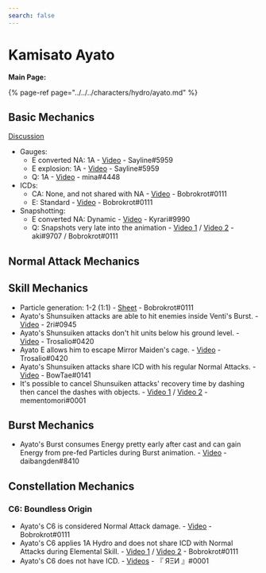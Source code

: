 ```yaml
---
search: false
---
```


# Kamisato Ayato

**Main Page:**

{% page-ref page="../../../characters/hydro/ayato.md" %}

## Basic Mechanics
[Discussion](https://tickettool.xyz/direct?url=https://cdn.discordapp.com/attachments/945097851195777054/967855065442439219/transcript-ayato-basic-mechanics.html)  

* Gauges:
    * E converted NA: 1A - [Video](https://youtu.be/CvKRbzzdiIc) - Sayline\#5959
    * E explosion: 1A - [Video](https://youtu.be/8h5MWkg7aYg) - Sayline\#5959
    * Q: 1A - [Video](https://youtu.be/HSg9-yRQ0zw) - mina\#4448
* ICDs:
    * CA: None, and not shared with NA - [Video](https://youtu.be/LOYVwCCf-2g) - Bobrokrot\#0111
    * E: Standard - [Video](https://youtu.be/RkylH5GOyVw) - Bobrokrot\#0111
* Snapshotting:
    * E converted NA: Dynamic - [Video](https://youtu.be/0aoVP17MNgk) - Kyrari\#9990
    * Q: Snapshots very late into the animation - [Video 1](https://youtu.be/QEPtrlYVuWM) / [Video 2](https://youtu.be/8INP2nTVwho) - aki\#9707 / Bobrokrot\#0111

## Normal Attack Mechanics

## Skill Mechanics

* Particle generation: 1-2 \(1:1\) - [Sheet](https://docs.google.com/spreadsheets/d/1uYyrjwhPI0WlAifYLcp-yWGGuJhGlaF5lcJ5xN-YEH0/edit?usp=sharing) - Bobrokrot\#0111
* Ayato's Shunsuiken attacks are able to hit enemies inside Venti's Burst. - [Video](https://youtu.be/SlAKXvz9yYA) - 2ri\#0945
* Ayato's Shunsuiken attacks don't hit units below his ground level. - [Video](https://youtu.be/5qmepj1ft60) - Trosalio\#0420
* Ayato E allows him to escape Mirror Maiden's cage. - [Video](https://youtu.be/mIeXwFO29iQ) - Trosalio\#0420
* Ayato's Shunsuiken attacks share ICD with his regular Normal Attacks. - [Video](https://youtu.be/GwdgkRbE0yw) - BowTae\#0141
* It's possible to cancel Shunsuiken attacks' recovery time by dashing then cancel the dashes with objects. - [Video 1](https://youtu.be/QbMhDRejfeM) / [Video 2](https://youtu.be/Mqff8nS42ag) - mementomori\#0001

## Burst Mechanics

* Ayato's Burst consumes Energy pretty early after cast and can gain Energy from pre-fed Particles during Burst animation. - [Video](https://youtu.be/ax9mHkC9f7o) - daibangden\#8410


## Constellation Mechanics

### C6: Boundless Origin

* Ayato's C6 is considered Normal Attack damage. - [Video](https://youtu.be/fx9SuTIh55Y) - Bobrokrot\#0111
* Ayato's C6 applies 1A Hydro and does not share ICD with Normal Attacks during Elemental Skill. - [Video 1](https://youtu.be/K_fwvuU8Jxg) / [Video 2](https://youtu.be/HLMO5PCbaO8) - Bobrokrot\#0111
* Ayato's C6 does not have ICD. - [Videos](https://youtube.com/playlist?list=PLrX6xqOxg3bRtVJUQxphYQW1yJd_vEPEl) - 『 ЯΞИ 』\#0001
